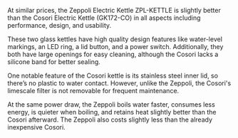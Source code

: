 At similar prices, the Zeppoli Electric Kettle ZPL-KETTLE is slightly better than the Cosori Electric Kettle (GK172-CO) in all aspects including performance, design, and usability.

These two glass kettles have high quality design features like water-level markings, an LED ring, a lid button, and a power switch. Additionally, they both have large openings for easy cleaning, although the Cosori lacks a silicone band for better sealing.

One notable feature of the Cosori kettle is its stainless steel inner lid, so there’s no plastic to water contact. However, unlike the Zeppoli, the Cosori's limescale filter is not removable for frequent maintenance.

At the same power draw, the Zeppoli boils water faster, consumes less energy, is quieter when boiling, and retains heat slightly better than the Cosori afterward. The Zeppoli also costs slightly less than the already inexpensive Cosori.